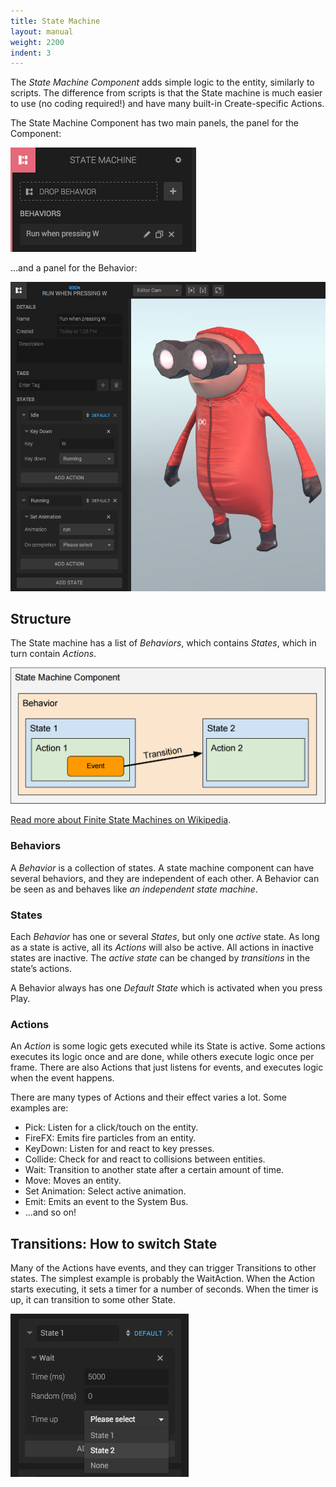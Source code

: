 ```yaml
---
title: State Machine
layout: manual
weight: 2200
indent: 3
---
```

The *State Machine Component* adds simple logic to the entity, similarly to scripts. The difference from scripts is that the State machine is much easier to use (no coding required!) and have many built-in Create-specific Actions.

The State Machine Component has two main panels, the panel for the Component:

![](state-machine-component-panel.png)

...and a panel for the Behavior:

![](behavior-panel.png)

## Structure

The State machine has a list of *Behaviors*, which contains *States*, which in turn contain *Actions*.

![](abstract-state-machine.png)

[Read more about Finite State Machines on Wikipedia](https://en.wikipedia.org/wiki/Finite-state_machine).

### Behaviors

A *Behavior* is a collection of states. A state machine component can have several behaviors, and they are independent of each other. A Behavior can be seen as and behaves like *an independent state machine*.

### States

Each *Behavior* has one or several *States*, but only one *active* state. As long as a state is active, all its *Actions* will also be active. All actions in inactive states are inactive. The *active state* can be changed by *transitions* in the state’s actions.

A Behavior always has one *Default State* which is activated when you press Play.

### Actions

An *Action* is some logic gets executed while its State is active. Some actions executes its logic once and are done, while others execute logic once per frame. There are also Actions that just listens for events, and executes logic when the event happens.

There are many types of Actions and their effect varies a lot. Some examples are:

* Pick: Listen for a click/touch on the entity.
* FireFX: Emits fire particles from an entity.
* KeyDown: Listen for and react to key presses.
* Collide: Check for and react to collisions between entities.
* Wait: Transition to another state after a certain amount of time.
* Move: Moves an entity.
* Set Animation: Select active animation.
* Emit: Emits an event to the System Bus.
* ...and so on!

## Transitions: How to switch State

Many of the Actions have events, and they can trigger Transitions to other states. The simplest example is probably the WaitAction. When the Action starts executing, it sets a timer for a number of seconds. When the timer is up, it can transition to some other State.

![](wait-action.png)